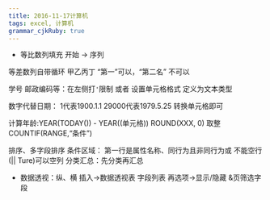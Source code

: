```yaml
---
title: 2016-11-17计算机 
tags: excel, 计算机
grammar_cjkRuby: true
---
```

* 等比数列填充
开始 -> 序列

等差数列自带循环 甲乙丙丁
“第一”可以，“第二名” 不可以

学号 邮政编码等：在左侧打`'`限制
或者 设置单元格格式 定义为文本类型

数字代替日期：
1代表1900.1.1
29000代表1979.5.25
转换单元格即可

计算年龄:YEAR(TODAY()) - YEAR((单元格))
ROUND(XXX, 0) 取整
COUNTIF(RANGE,“条件”)

排序、多字段排序
条件区域：
第一行是属性名称、同行为且非同行为或
不能空行(|| Ture)可以空列
分类汇总：先分类再汇总
* 数据透视：纵、横
插入->数据透视表
字段列表 再选项->显示/隐藏
&页筛选字段


